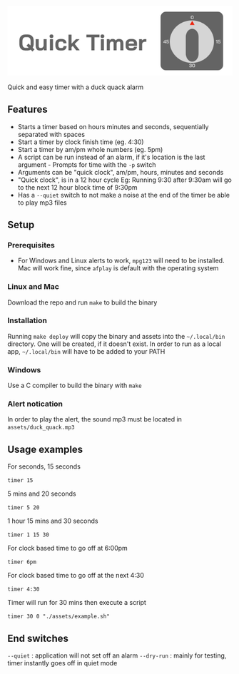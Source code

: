 ![Quick Timer](./img/quick_timer.png)

Quick and easy timer with a duck quack alarm

## Features
- Starts a timer based on hours minutes and seconds, sequentially separated
  with spaces
- Start a timer by clock finish time (eg. 4:30)
- Start a timer by am/pm whole numbers (eg. 5pm)
- A script can be run instead of an alarm, if it's location is the last
  argument - Prompts for time with the `-p` switch
- Arguments can be "quick clock", am/pm, hours, minutes and seconds
- "Quick clock", is in a 12 hour cycle Eg: Running 9:30 after 9:30am will
  go to the next 12 hour block time of 9:30pm
- Has a `--quiet` switch to not make a noise at the end of the timer
  be able to play mp3 files

## Setup
### Prerequisites
- For Windows and Linux alerts to work, `mpg123` will need to be installed. Mac
will work fine, since `afplay` is default with the operating system

### Linux and Mac
Download the repo and run `make` to build the binary

### Installation
Running `make deploy` will copy the binary and assets into the `~/.local/bin`
directory. One will be created, if it doesn't exist. In order to run as a
local app, `~/.local/bin` will have to be added to your PATH

### Windows
Use a C compiler to build the binary with `make`

### Alert notication
In order to play the alert, the sound mp3 must be located in
`assets/duck_quack.mp3`

## Usage examples
For seconds, 15 seconds
```
timer 15
```

5 mins and 20 seconds
```
timer 5 20
```

1 hour 15 mins and 30 seconds
```
timer 1 15 30
```

For clock based time to go off at 6:00pm
```
timer 6pm
```

For clock based time to go off at the next 4:30
```
timer 4:30
```

Timer will run for 30 mins then execute a script
```
timer 30 0 "./assets/example.sh"
```

## End switches
`--quiet` : application will not set off an alarm
`--dry-run` : mainly for testing, timer instantly goes off in quiet mode

